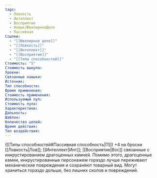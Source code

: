 ```yaml
---
tags:
  - Ловкость
  - Интеллект
  - Восприятие
  - Навык/ЮвелирноеДело
  - Пассивная
Ссылки:
  - "[[Ювелирное дело]]"
  - "[[Ловкость]]"
  - "[[Интеллект]]"
  - "[[Восприятие]]"
  - "[[Типы способностей]]"
Стоимость: "5"
Стоимость выкупа:
Уровни:
Связанные навыки:
Источник:
Тип способности:
Время применения:
Стоимость применения:
Используемый пул:
Стоимость пула:
Характеристики:
Дальность:
Шаблон:
Количество целей:
Время действия:
Тип воздействия:
---
```

([[Типы способностей#Пассивная способность|П]]) +4 на броски [[Ловкость|Лов]]; [[Интеллект|Инт]]; [[Восприятие|Вос]] связанные с инкрустированием драгоценных камней. Помимо этого, драгоценные камни, инкрустированные персонажем гораздо лучше переживают механические повреждения и сохраняют товарный вид. Могут храниться гораздо дольше, без лишних сколов и повреждений.